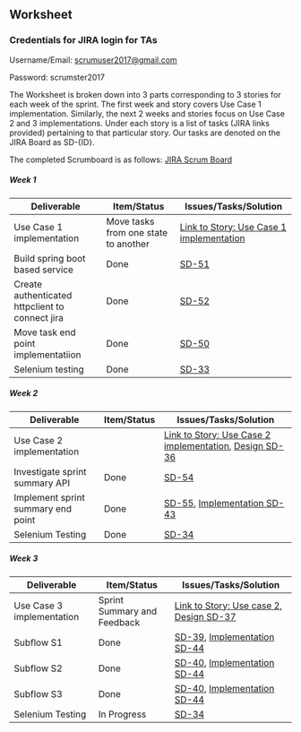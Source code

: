 ## Worksheet

### Credentials for JIRA login for TAs
Username/Email: scrumuser2017@gmail.com

Password: scrumster2017

The Worksheet is broken down into 3 parts corresponding to 3 stories for each week of the sprint. The first week and story covers Use Case 1 implementation. Similarly,  the next 2 weeks and stories focus on Use Case 2 and 3 implementations. Under each story is a list of tasks (JIRA links provided) pertaining to that particular story. Our tasks are denoted on the JIRA Board as SD-{ID}.

The completed Scrumboard is as follows: [JIRA Scrum Board]()

##### Week 1

| Deliverable   | Item/Status   |  Issues/Tasks/Solution
| ------------- | ------------  |  ------------
| Use Case 1 implementation      | Move tasks from one state to another          | [Link to Story: Use Case 1 implementation](https://scrumster.atlassian.net/browse/SD-47)
| Build spring boot based service      | Done             | [SD-51](https://scrumster.atlassian.net/browse/SD-51)
| Create authenticated httpclient to connect jira     | Done             |  [SD-52](https://scrumster.atlassian.net/browse/SD-52)
| Move task end point implementatiion     | Done             |  [SD-50](https://scrumster.atlassian.net/browse/SD-50)
| Selenium testing      | Done             |  [SD-33](https://scrumster.atlassian.net/browse/SD-33)

##### Week 2

| Deliverable   | Item/Status   |  Issues/Tasks/Solution
| ------------- | ------------  |  ------------
| Use Case 2 implementation     |           | [Link to Story: Use Case 2 implementation](https://scrumster.atlassian.net/browse/SD-48), [Design SD-36](https://scrumster.atlassian.net/browse/SD-36)
| Investigate sprint summary API    | Done             |   [SD-54](https://scrumster.atlassian.net/browse/SD-54)
| Implement sprint summary end point     | Done            |  [SD-55](https://scrumster.atlassian.net/browse/SD-41), [Implementation SD-43](https://scrumster.atlassian.net/browse/SD-55)
| Selenium Testing      | Done             | [SD-34](https://scrumster.atlassian.net/browse/SD-34)

##### Week 3

| Deliverable   | Item/Status   |  Issues/Tasks/Solution
| ------------- | ------------  |  ------------
| Use Case 3 implementation     | Sprint Summary and Feedback          | [Link to Story: Use case 2](https://scrumster.atlassian.net/browse/SD-31),  [Design SD-37](https://scrumster.atlassian.net/browse/SD-37)
| Subflow S1     | Done             | [SD-39](https://scrumster.atlassian.net/browse/SD-39), [Implementation SD-44](https://scrumster.atlassian.net/browse/SD-44)
| Subflow S2     | Done             |  [SD-40](https://scrumster.atlassian.net/browse/SD-40), [Implementation SD-44](https://scrumster.atlassian.net/browse/SD-44)
| Subflow S3     | Done             |  [SD-40](https://scrumster.atlassian.net/browse/SD-40), [Implementation SD-44](https://scrumster.atlassian.net/browse/SD-44)
| Selenium Testing      | In Progress             |  [SD-34](https://scrumster.atlassian.net/browse/SD-34)



